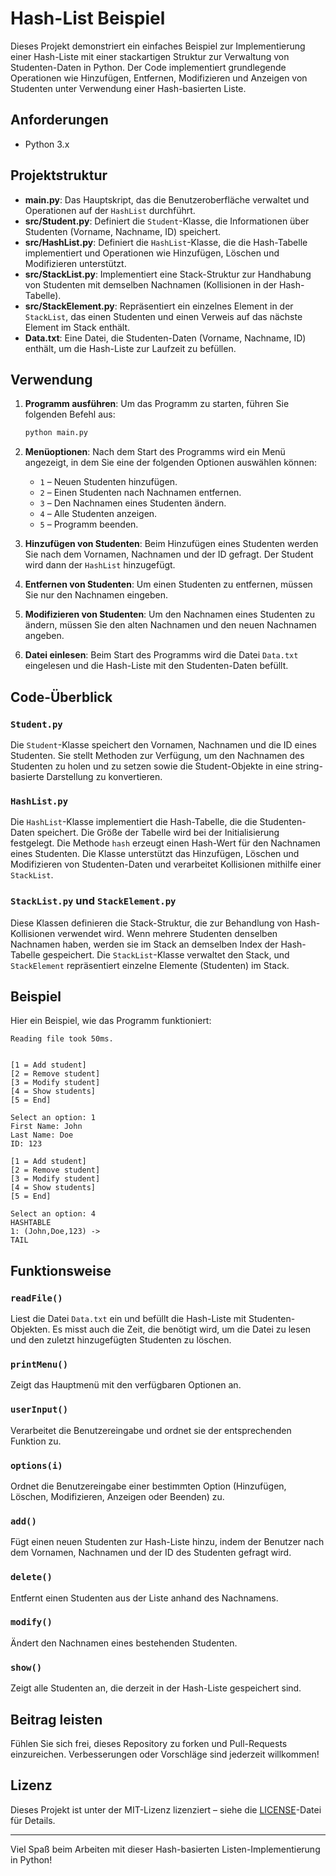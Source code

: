 # Hash-List Beispiel

Dieses Projekt demonstriert ein einfaches Beispiel zur Implementierung einer Hash-Liste mit einer stackartigen Struktur zur Verwaltung von Studenten-Daten in Python. Der Code implementiert grundlegende Operationen wie Hinzufügen, Entfernen, Modifizieren und Anzeigen von Studenten unter Verwendung einer Hash-basierten Liste.

## Anforderungen

- Python 3.x

## Projektstruktur

- **main.py**: Das Hauptskript, das die Benutzeroberfläche verwaltet und Operationen auf der `HashList` durchführt.
- **src/Student.py**: Definiert die `Student`-Klasse, die Informationen über Studenten (Vorname, Nachname, ID) speichert.
- **src/HashList.py**: Definiert die `HashList`-Klasse, die die Hash-Tabelle implementiert und Operationen wie Hinzufügen, Löschen und Modifizieren unterstützt.
- **src/StackList.py**: Implementiert eine Stack-Struktur zur Handhabung von Studenten mit demselben Nachnamen (Kollisionen in der Hash-Tabelle).
- **src/StackElement.py**: Repräsentiert ein einzelnes Element in der `StackList`, das einen Studenten und einen Verweis auf das nächste Element im Stack enthält.
- **Data.txt**: Eine Datei, die Studenten-Daten (Vorname, Nachname, ID) enthält, um die Hash-Liste zur Laufzeit zu befüllen.

## Verwendung

1. **Programm ausführen**:
   Um das Programm zu starten, führen Sie folgenden Befehl aus:
   ```bash
   python main.py
   ```

2. **Menüoptionen**:
   Nach dem Start des Programms wird ein Menü angezeigt, in dem Sie eine der folgenden Optionen auswählen können:
   - `1` – Neuen Studenten hinzufügen.
   - `2` – Einen Studenten nach Nachnamen entfernen.
   - `3` – Den Nachnamen eines Studenten ändern.
   - `4` – Alle Studenten anzeigen.
   - `5` – Programm beenden.

3. **Hinzufügen von Studenten**:
   Beim Hinzufügen eines Studenten werden Sie nach dem Vornamen, Nachnamen und der ID gefragt. Der Student wird dann der `HashList` hinzugefügt.

4. **Entfernen von Studenten**:
   Um einen Studenten zu entfernen, müssen Sie nur den Nachnamen eingeben.

5. **Modifizieren von Studenten**:
   Um den Nachnamen eines Studenten zu ändern, müssen Sie den alten Nachnamen und den neuen Nachnamen angeben.

6. **Datei einlesen**:
   Beim Start des Programms wird die Datei `Data.txt` eingelesen und die Hash-Liste mit den Studenten-Daten befüllt.

## Code-Überblick

### `Student.py`

Die `Student`-Klasse speichert den Vornamen, Nachnamen und die ID eines Studenten. Sie stellt Methoden zur Verfügung, um den Nachnamen des Studenten zu holen und zu setzen sowie die Student-Objekte in eine string-basierte Darstellung zu konvertieren.

### `HashList.py`

Die `HashList`-Klasse implementiert die Hash-Tabelle, die die Studenten-Daten speichert. Die Größe der Tabelle wird bei der Initialisierung festgelegt. Die Methode `hash` erzeugt einen Hash-Wert für den Nachnamen eines Studenten. Die Klasse unterstützt das Hinzufügen, Löschen und Modifizieren von Studenten-Daten und verarbeitet Kollisionen mithilfe einer `StackList`.

### `StackList.py` und `StackElement.py`

Diese Klassen definieren die Stack-Struktur, die zur Behandlung von Hash-Kollisionen verwendet wird. Wenn mehrere Studenten denselben Nachnamen haben, werden sie im Stack an demselben Index der Hash-Tabelle gespeichert. Die `StackList`-Klasse verwaltet den Stack, und `StackElement` repräsentiert einzelne Elemente (Studenten) im Stack.

## Beispiel

Hier ein Beispiel, wie das Programm funktioniert:

```text
Reading file took 50ms.


[1 = Add student]
[2 = Remove student]
[3 = Modify student]
[4 = Show students]
[5 = End]

Select an option: 1
First Name: John
Last Name: Doe
ID: 123

[1 = Add student]
[2 = Remove student]
[3 = Modify student]
[4 = Show students]
[5 = End]

Select an option: 4
HASHTABLE
1: (John,Doe,123) ->
TAIL
```

## Funktionsweise

### `readFile()`
Liest die Datei `Data.txt` ein und befüllt die Hash-Liste mit Studenten-Objekten. Es misst auch die Zeit, die benötigt wird, um die Datei zu lesen und den zuletzt hinzugefügten Studenten zu löschen.

### `printMenu()`
Zeigt das Hauptmenü mit den verfügbaren Optionen an.

### `userInput()`
Verarbeitet die Benutzereingabe und ordnet sie der entsprechenden Funktion zu.

### `options(i)`
Ordnet die Benutzereingabe einer bestimmten Option (Hinzufügen, Löschen, Modifizieren, Anzeigen oder Beenden) zu.

### `add()`
Fügt einen neuen Studenten zur Hash-Liste hinzu, indem der Benutzer nach dem Vornamen, Nachnamen und der ID des Studenten gefragt wird.

### `delete()`
Entfernt einen Studenten aus der Liste anhand des Nachnamens.

### `modify()`
Ändert den Nachnamen eines bestehenden Studenten.

### `show()`
Zeigt alle Studenten an, die derzeit in der Hash-Liste gespeichert sind.

## Beitrag leisten

Fühlen Sie sich frei, dieses Repository zu forken und Pull-Requests einzureichen. Verbesserungen oder Vorschläge sind jederzeit willkommen!

## Lizenz

Dieses Projekt ist unter der MIT-Lizenz lizenziert – siehe die [LICENSE](LICENSE)-Datei für Details.

---

Viel Spaß beim Arbeiten mit dieser Hash-basierten Listen-Implementierung in Python!
